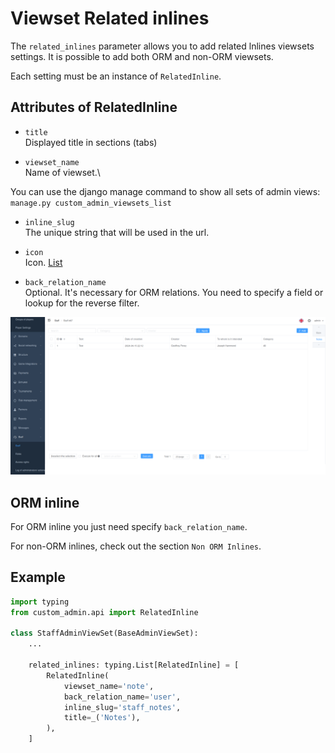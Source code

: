 # Viewset Related inlines

The `related_inlines` parameter allows you to add related lnlines viewsets settings. It is possible to add both ORM and non-ORM viewsets.

Each setting must be an instance of `RelatedInline`.

## Attributes of RelatedInline

- `title`\
Displayed title in sections (tabs)

- `viewset_name`\
Name of viewset.\

You can use the django manage command to show all sets of admin views:\
`manage.py custom_admin_viewsets_list`

- `inline_slug`\
The unique string that will be used in the url.

- `icon`\
Icon. [List](https://element.eleme.io/#/en-US/component/icon)

- `back_relation_name`\
Optional. It's necessary for ORM relations. You need to specify a field or lookup for the reverse filter.

![related-inline](images/related-inline.png)

## ORM inline

For ORM inline you just need specify `back_relation_name`.

For non-ORM inlines, check out the section `Non ORM Inlines`.

## Example

```python
import typing
from custom_admin.api import RelatedInline

class StaffAdminViewSet(BaseAdminViewSet):
    ...

    related_inlines: typing.List[RelatedInline] = [
        RelatedInline(
            viewset_name='note',
            back_relation_name='user',
            inline_slug='staff_notes',
            title=_('Notes'),
        ),
    ]
```

